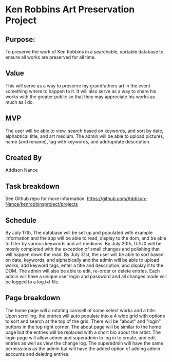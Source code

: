 # Ken Robbins Art Preservation Project

## Purpose: 
To preserve the work of Ken Robbins in a searchable, sortable database to ensure all works are preserved for all time. 

## Value
This will serve as a way to preserve my grandfathers art in the event something where to happen to it. It will also serve as a way to share his works with the greater public so that they may appreciate his works as much as I do. 

## MVP
The user will be able to view, search based on keywords, and sort by date, alphabtical title, and art medium. The admin will be able to upload pictures, name (and rename), tag with keywords, and add/update description. 

## Created By
Addison Nance

## Task breakdown
See Github repo for more information:
https://github.com/Addison-Nance/kenrobbinsproject/projects

## Schedule
By July 17th, The database will be set up and populated with example information and the app will be able to read, display to the dom, and be able to filter by various keywords and art mediums. By July 20th, UI/UX will be mostly completed with the exception of small changes and polishing that will happen down the road. By July 31st, the user will be able to sort based on date, keywords, and alphabically and the admin will be able to upload works, add keyword tags, enter a title and description, and display it to the DOM. The admin will also be able to edit, re-order or delete entries. Each admin will have a unique user login and password and all changes made will be logged to a log.txt file.

## Page breakdown
The home page will a rotating carosell of some select works and a title. Upon scrolling, the entries will auto populate into a 4 wide grid with options to sort and search at the top of the grid. There will be "about" and "login" buttons in the top right corner. The about page will be similar to the home page but the entries will be replaced with a short bio about the artist. The login page will allow admin and superadmin to log in to create, and edit entries as well as view the change log. The superadmin will have the same permissions as the admin but will have the added option of adding admin accounts and deleting entries.